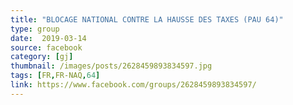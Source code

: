 ```yaml
---
title: "BLOCAGE NATIONAL CONTRE LA HAUSSE DES TAXES (PAU 64)"
type: group
date:  2019-03-14
source: facebook
category: [gj]
thumbnail: /images/posts/2628459893834597.jpg
tags: [FR,FR-NAQ,64]
link: https://www.facebook.com/groups/2628459893834597/
---
```

